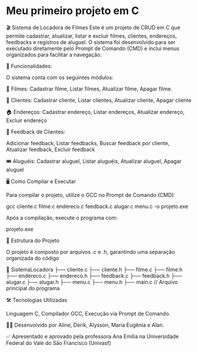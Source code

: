 # Meu primeiro projeto em C
 🎬 Sistema de Locadora de Filmes
Este é um projeto de CRUD em C que permite cadastrar, atualizar, listar e excluir filmes, clientes, endereços, feedbacks e registros de aluguel. O sistema foi desenvolvido para ser executado diretamente pelo Prompt de Comando (CMD) e inclui menus organizados para facilitar a navegação.

🚀 Funcionalidades:

O sistema conta com os seguintes módulos:

🎥 Filmes:
Cadastrar filme, Listar filmes, Atualizar filme, Apagar filme.

👤 Clientes:
Cadastrar cliente, Listar clientes, Atualizar cliente, Apagar cliente

🏠 Endereços:
Cadastrar endereço, Listar endereços, Atualizar endereço, Excluir endereço

💬 Feedback de Clientes:

Adicionar feedback, Listar feedbacks, Buscar feedback por cliente, Atualizar feedback, Excluir feedback

🎟️ Aluguéis:
Cadastrar aluguel, Listar aluguéis, Atualizar aluguel, Apagar aluguel

🖥️ Como Compilar e Executar

Para compilar o projeto, utilize o GCC no Prompt de Comando (CMD):

gcc cliente.c filme.c endereco.c feedback.c alugar.c menu.c -o projeto.exe 

Após a compilação, execute o programa com:

projeto.exe

📂 Estrutura do Projeto

O projeto é composto por arquivos .c e .h, garantindo uma separação organizada do código

📂 SistemaLocadora
 ├── cliente.c
 ├── cliente.h
 ├── filme.c
 ├── filme.h
 ├── endereco.c
 ├── endereco.h
 ├── feedback.c
 ├── feedback.h
 ├── alugar.c
 ├── alugar.h
 ├── menu.c
 ├── menu.h
 ├── main.c  // Arquivo principal do programa

🛠️ Tecnologias Utilizadas

Linguagem C,
Compilador GCC,
Execução via Prompt de Comando.

👨‍💻 Desenvolvido por
Aline, Derik, Alysson, Maria Eugênia e Alan.

✅ Apresentado e aprovado pela professora Ana Emília na Universidade Federal do Vale do São Francisco (Univasf)